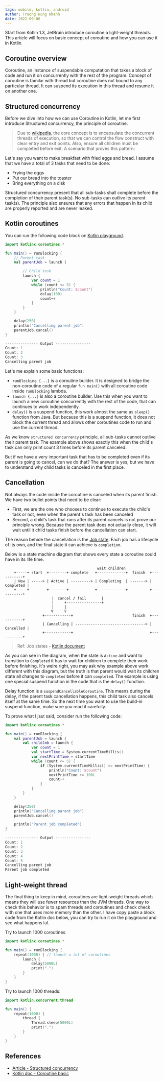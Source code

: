 ```yaml
---
tags: mobile, kotlin, android
author: Truong Hung Khanh
date: 2022-09-06
---
```


Start from Kotlin 1.3, JetBrain introduce coroutine a light-weight threads. This article will focus on basic concept of coroutine and how you can use it in Kotlin.

## Coroutine overview

Coroutine, an instance of suspendable computation that takes a block of code and run it on concurrently with the rest of the program. Concept of coroutine is familar with thread but coroutine does not bound to any particular thread. It can suspend its execution in this thread and resume it on another one.

## Structured concurrency

Before we dive into how we can use Coroutine in Kotlin, let me first introduce Structured concurrency, the principle of coroutine.

>Due to [wikipedia](https://en.wikipedia.org/wiki/Structured_concurrency), the core concept is to encapsulate the concurrent threads of execution, so that we can control the flow construct with clear entry and exit points. Also, ensure all children must be completed before exit. A scenario that proves this pattern:

Let's say you want to make breakfast with fried eggs and bread. I assume that we have a total of 3 tasks that need to be done:
- Frying the eggs
- Put our bread into the toaster
- Bring everything on a disk

Structured concurrency present that all sub-tasks shall complete before the completion of their parent task(s). No sub-tasks can outlive its parent task(s). The principle also ensures that any errors that happen in its child are properly reported and are never leaked.

## Kotlin coroutines

You can run the following code block on [Kotlin playground](https://play.kotlinlang.org/).

```kotlin
import kotlinx.coroutines.*

fun main() = runBlocking {
    // Parent task
    val parentJob = launch {

        // Child task
		launch {
            var count = 1
            while (count <= 5) {
                println("Count: $count")
                delay(100)
                count++
            }
        }
    }

    delay(250)
    println("Cancelling parent job")
    parentJob.cancel()
}

--------------- Output ----------------
Count: 1
Count: 2
Count: 3
Cancelling parent job
```

Let's me explain some basic functions:
- `runBlocking {...}` is a coroutine builder. It is designed to bridge the non-coroutine code of a regular `fun main()` with all coroutine code inside `runBlocking` lambda.
- `launch {...}` is also a coroutine builder. Use this when you want to launch a new coroutine concurrently with the rest of the code, that can continues to work independently.
- `delay()` is a suspend function, this work almost the same as `sleep()` function from Java. But because this is a suspend function, it does not block the current thread and allows other coroutines code to run and use the current thread.

As we know `structured concurrency` principle, all sub-tasks cannot outlive their parent task. The example above shows exactly this when the child's task can only print count 3 times before its parent canceled. 

But if we have a very important task that has to be completed even if its parent is going to cancel, can we do that? The answer is yes, but we have to understand why child tasks is canceled in the first place.

## Cancellation

Not always the code inside the coroutine is canceled when its parent finish. We have two bullet points that need to be clear:
- First, we are the one who chooses to continue to execute the child's task or not, even when the parent's task has been canceled
- Second, a child's task that runs after its parent cancels is not prove our principle wrong. Because the parent task does not actually close, it will wait until it child tasks finish before the cancellation can start.

The reason behide the cancellation is the [Job state](https://kotlinlang.org/api/kotlinx.coroutines/kotlinx-coroutines-core/kotlinx.coroutines/-job/). Each job has a lifecycle of its own, and the final state it can achieve is `completion`.

Below is a state machine diagram that shows every state a coroutine could have in its life time.

```
                                          wait children
    +-----+ start  +--------+ complete   +-------------+  finish  +-----------+
    | New | -----> | Active | ---------> | Completing  | -------> | Completed |
    +-----+        +--------+            +-------------+          +-----------+
                     |  cancel / fail       |
                     |     +----------------+
                     |     |
                     V     V
                 +------------+                           finish  +-----------+
                 | Cancelling | --------------------------------> | Cancelled |
                 +------------+                                   +-----------+
```
> Ref: Job states - [Kotlin document](https://kotlinlang.org/api/kotlinx.coroutines/kotlinx-coroutines-core/kotlinx.coroutines/-job/)

As you can see in the diagram, when the state is `Active` and want to transition to `Completed` it has to wait for children to complete their work before finishing. It's weire right, you may ask why example above work different with this diagram, but the truth is that parent would wait its children state all changes to `completed` before it can `completed`. The example is using one special suspend function in the code that is the `delay()` function.

Delay function is a `suspendCancellableCoroutine`. This means during the delay, if the parent task cancellation happens, this child task also cancels itself at the same time. So the next time you want to use the build-in suspend function, make sure you read it carefully.

To prove what I jsut said, consider run the following code:
```kotlin
import kotlinx.coroutines.*

fun main() = runBlocking {
    val parentJob = launch {
        val childJob = launch {
            var count = 1
            val startTime = System.currentTimeMillis()
            var nextPrintTime = startTime
            while (count <= 5) {
                if (System.currentTimeMillis() >= nextPrintTime) {
                    println("Count: $count")
                    nextPrintTime += 100L
                    count++
                }
            }
        }
    }

    delay(250)
    println("Cancelling parent job")
    parentJob.cancel()

    println("Parent job completed")
}

--------------- Output ----------------
Count: 1
Count: 2
Count: 3
Count: 4
Count: 5
Cancelling parent job
Parent job completed
```

## Light-weight thread

The final thing to keep in mind, coroutines are light-weight threads which means they will use fewer resources than the JVM threads. One way to check this behavior is to spam threads and coroutines and check check with one that uses more memory than the other. I have copy paste a block code from the Kotlin doc below, you can try to run it on the playground and see what happens lul.

Try to launch 1000 coroutines:
```kotlin
import kotlinx.coroutines.*

fun main() = runBlocking {
    repeat(1000) { // launch a lot of coroutines
        launch {
            delay(5000L)
            print(".")
        }
    }
}
```

Try to launch 1000 threads:
```kotlin
import kotlin.concurrent.thread

fun main() {
    repeat(1000) {
        thread {
            Thread.sleep(5000L)
            print(".")
        }
    }
}
```

## References

- [Article - Structured concurrency](https://proandroiddev.com/structured-concurrency-in-action-97c749a8f755#:~:text=%E2%80%9CStructured%20concurrency%E2%80%9D%20refers%20to%20a,scope%20of%20a%20parent%20operation.)
- [Kotlin doc - Coroutine basic](https://kotlinlang.org/docs/coroutines-basics.html)
